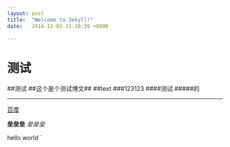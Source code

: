 ```yaml
---
layout: post
title:  "Welcome to Jekyll!"
date:   2016-12-03 23:28:39 +0800
  
---
```

# 测试 
##测试
 ##这个是个测试博文##
##text
###123123
####测试
#####的
***
[百度](www.baidu.com)

**垒垒垒**
*垒垒垒*

>
hello world
`